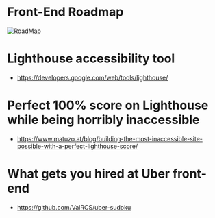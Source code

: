 # Front-End Roadmap

![RoadMap](https://cdn-images-1.medium.com/max/1600/1*YTP0ii6kEqZtxUN0bOKADA.png)

# Lighthouse accessibility tool
* https://developers.google.com/web/tools/lighthouse/

# Perfect 100% score on Lighthouse while being horribly inaccessible
* https://www.matuzo.at/blog/building-the-most-inaccessible-site-possible-with-a-perfect-lighthouse-score/

# What gets you hired at Uber front-end

* https://github.com/ValRCS/uber-sudoku
